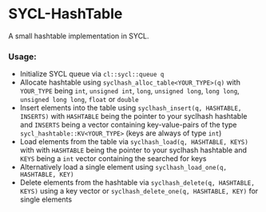 # SYCL-HashTable
A small hashtable implementation in SYCL.

### Usage:

- Initialize SYCL queue via `cl::sycl::queue q`
- Allocate hashtable using `syclhash_alloc_table<YOUR_TYPE>(q)` with `YOUR_TYPE` being `int`, `unsigned int`, `long`, `unsigned long`, `long long`, `unsigned long long`, `float` or `double`
- Insert elements into the table using `syclhash_insert(q, HASHTABLE, INSERTS)` with `HASHTABLE` being the pointer to your syclhash hashtable and `INSERTS` being a vector containing key-value-pairs of the type `sycl_hashtable::KV<YOUR_TYPE>` (keys are always of type `int`)
- Load elements from the table via `syclhash_load(q, HASHTABLE, KEYS)` with with `HASHTABLE` being the pointer to your syclhash hashtable and `KEYS` being a `int` vector containing the searched for keys
- Alternatively load a single element using `syclhash_load_one(q, HASHTABLE, KEY)`
- Delete elements from the hashtable via `syclhash_delete(q, HASHTABLE, KEYS)` using a key vector or `syclhash_delete_one(q, HASHTABLE, KEY)` for single elements